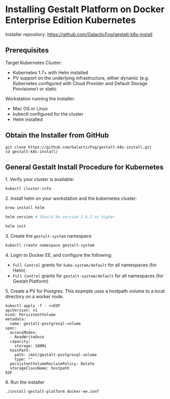 # Installing Gestalt Platform on Docker Enterprise Edition Kubernetes

Installer repository: https://github.com/GalacticFog/gestalt-k8s-install

## Prerequisites

Target Kubernetes Cluster:
* Kubernetes 1.7+ with Helm installed
* PV support on the underlying infrastructure, either dynamic (e.g. Kubernetes configured with Cloud Provider and Default Storage Provisioner) or static

Workstation running the Installer:
* Mac OS or Linux
* kubectl configured for the cluster
* Helm installed

## Obtain the Installer from GitHub
```
git clone https://github.com/GalacticFog/gestalt-k8s-install.git
cd gestalt-k8s-install/
```

## General Gestalt Install Procedure for Kubernetes
1\. Verify your cluster is available:
```sh
kubectl cluster-info
```

2\. Install helm on your workstation and the kubernetes cluster:
```sh
brew install helm

helm version # Should be version 2.8.2 or higher

helm init
```

3\. Create the `gestalt-system` namespace
```sh
kubectl create namespace gestalt-system
```

4\. Login to Docker EE, and configure the following:
 - `Full Control` grants for `kube-system/default` for all namespaces (for Helm)
 - `Full Control` grants for `gestalt-system/default` for all namespaces (for Gestalt Platform)

5\. Create a PV for Postgres.  This example uses a hostpath volume to a local directory on a worker node.
```
kubectl apply -f - <<EOF
apiVersion: v1
kind: PersistentVolume
metadata:
  name: gestalt-postgresql-volume
spec:
  accessModes:
  - ReadWriteOnce
  capacity:
    storage: 100Mi
  hostPath:
    path: /mnt/gestalt-postgresql-volume
    type: ""
  persistentVolumeReclaimPolicy: Delete
  storageClassName: hostpath
EOF
```

6\. Run the installer
```sh
./install-gestalt-platform docker-ee.conf
```
